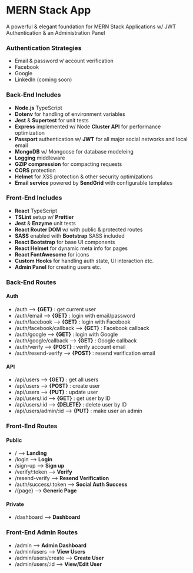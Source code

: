 # MERN Stack App

A powerful & elegant foundation for MERN Stack Applications w/ JWT Authentication & an Administration Panel

### Authentication Strategies

- Email & password v/ account verification
- Facebook
- Google
- LinkedIn (coming soon)

### Back-End Includes

- **Node.js** TypeScript
- **Dotenv** for handling of environment variables
- **Jest** & **Supertest** for unit tests
- **Express** implemented w/ Node **Cluster API** for performance optimization
- **Passport** authentication w/ **JWT** for all major social networks and local email
- **MongoDB** w/ Mongoose for database modeleing
- **Logging** middleware
- **GZIP compression** for compacting requests
- **CORS** protection
- **Helmet** for XSS protection & other security optimizations
- **Email service** powered by **SendGrid** with configurable templates

### Front-End Includes

- **React** TypeScript
- **TSLint** setup w/ **Prettier**
- **Jest** & **Enzyme** unit tests
- **React Router DOM** w/ with public & protected routes
- **SASS** enabled with **Bootstrap** SASS included
- **React Bootstrap** for base UI components
- **React Helmet** for dynamic meta info for pages
- **React FontAwesome** for icons
- **Custom Hooks** for handling auth state, UI interaction etc.
- **Admin Panel** for creating users etc.

### Back-End Routes

#### Auth

- /auth --> **{GET}** : get current user
- /auth/email --> **{GET}** : login with email/password
- /auth/facebook --> **{GET}** : login with Facebook
- /auth/facebook/callback --> **{GET}** : Facebook callback
- /auth/google --> **{GET}** : login with Google
- /auth/google/callback --> **{GET}** : Google callback
- /auth/verify --> **{POST}** : verify account email
- /auth/resend-verify --> **{POST}** : resend verification email

#### API

- /api/users --> **{GET}** : get all users
- /api/users --> **{POST}** : create user
- /api/users --> **{PUT}** : update user
- /api/users/:id --> **{GET}** : get user by ID
- /api/users/:id --> **{DELETE}** : delete user by ID
- /api/users/admin/:id --> **{PUT}** : make user an admin

### Front-End Routes

#### Public

- / --> **Landing**
- /login --> **Login**
- /sign-up --> **Sign up**
- /verify/:token --> **Verify**
- /resend-verify --> **Resend Verification**
- /auth/success/:token --> **Social Auth Success**
- /{page} --> **Generic Page**

#### Private

- /dashboard --> **Dashboard**

### Front-End Admin Routes

- /admin --> **Admin Dashboard**
- /admin/users --> **View Users**
- /admin/users/create --> **Create User**
- /admin/users/:id --> **View/Edit User**
